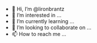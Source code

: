 - 👋 Hi, I’m @lironbrantz
- 👀 I’m interested in ...
- 🌱 I’m currently learning ...
- 💞️ I’m looking to collaborate on ...
- 📫 How to reach me ...

<!---
lironbrantz/lironbrantz is a ✨ special ✨ repository because its `README.md` (this file) appears on your GitHub profile.
You can click the Preview link to take a look at your changes.
--->

